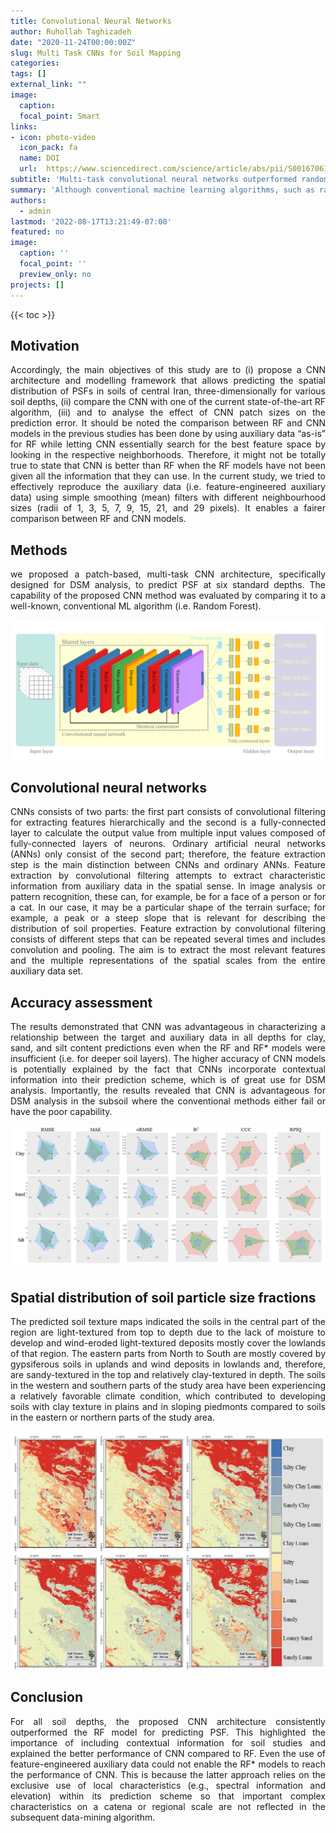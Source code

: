 ```yaml
---
title: Convolutional Neural Networks 
author: Ruhollah Taghizadeh
date: "2020-11-24T00:00:00Z"
slug: Multi Task CNNs for Soil Mapping
categories: 
tags: []
external_link: ""
image:
  caption: 
  focal_point: Smart
links:
- icon: photo-video
  icon_pack: fa
  name: DOI
  url:  https://www.sciencedirect.com/science/article/abs/pii/S0016706119312777
subtitle: 'Multi-task convolutional neural networks outperformed random forest for mapping soil particle size fractions in central Iran'
summary: 'Although conventional machine learning algorithms, such as random forest or support vector machine, have been extensively used in digital soil mapping to predict the PSF, less research examined the potential of state-of-the-art deep learning approaches for such processing. Importantly, deep learning approaches such as convolutional neural networks (CNNs) are able to incorporate contextual information about the landscape, which is of great use for DSM analysis.'
authors: 
  - admin
lastmod: '2022-08-17T13:21:49-07:00'
featured: no
image:
  caption: ''
  focal_point: ''
  preview_only: no
projects: []
---
```

{{< toc >}} 

## Motivation
<style>
body {
text-align: justify}
</style>
Accordingly, the main objectives of this study are to (i) propose a CNN architecture and modelling framework that allows predicting the spatial distribution of PSFs in soils of central Iran, three-dimensionally for various soil depths, (ii) compare the CNN with one of the current state-of-the-art RF algorithm, (iii) and to analyse the effect of CNN patch sizes on the prediction error. It should be noted the comparison between RF and CNN models in the previous studies has been done by using auxiliary data “as-is” for RF while letting CNN essentially search for the best feature space by looking in the respective neighborhoods. Therefore, it might not be totally true to state that CNN is better than RF when the RF models have not been given all the information that they can use. In the current study, we tried to effectively reproduce the auxiliary data (i.e. feature-engineered auxiliary data) using simple smoothing (mean) filters with different neighbourhood sizes (radii of 1, 3, 5, 7, 9, 15, 21, and 29 pixels). It enables a fairer comparison between RF and CNN models.

## Methods

we proposed a patch-based, multi-task CNN architecture, specifically designed for DSM analysis, to predict PSF at six standard depths. The capability of the proposed CNN method was evaluated by comparing it to a well-known, conventional ML algorithm (i.e. Random Forest).

![](fig1.png)

## Convolutional neural networks

CNNs consists of two parts: the first part consists of convolutional filtering for extracting features hierarchically and the second is a fully-connected layer to calculate the output value from multiple input values composed of fully-connected layers of neurons. Ordinary artificial neural networks (ANNs) only consist of the second part; therefore, the feature extraction step is the main distinction between CNNs and ordinary ANNs. Feature extraction by convolutional filtering attempts to extract characteristic information from auxiliary data in the spatial sense. In image analysis or pattern recognition, these can, for example, be for a face of a person or for a cat. In our case, it may be a particular shape of the terrain surface; for example, a peak or a steep slope that is relevant for describing the distribution of soil properties. Feature extraction by convolutional filtering consists of different steps that can be repeated several times and includes convolution and pooling. The aim is to extract the most relevant features and the multiple representations of the spatial scales from the entire auxiliary data set.

## Accuracy assessment

The results demonstrated that CNN was advantageous in characterizing a relationship between the target and auxiliary data in all depths for clay, sand, and silt content predictions even when the RF and RF* models were insufficient (i.e. for deeper soil layers). The higher accuracy of CNN models is potentially explained by the fact that CNNs incorporate contextual information into their prediction scheme, which is of great use for DSM analysis. Importantly, the results revealed that CNN is advantageous for DSM analysis in the subsoil where the conventional methods either fail or have the poor capability.

![](fig2.png)

## Spatial distribution of soil particle size fractions

The predicted soil texture maps indicated the soils in the central part of the region are light-textured from top to depth due to the lack of moisture to develop and wind-eroded light-textured deposits mostly cover the lowlands of that region. The eastern parts from North to South are mostly covered by gypsiferous soils in uplands and wind deposits in lowlands and, therefore, are sandy-textured in the top and relatively clay-textured in depth. The soils in the western and southern parts of the study area have been experiencing a relatively favorable climate condition, which contributed to developing soils with clay texture in plains and in sloping piedmonts compared to soils in the eastern or northern parts of the study area.

![](fig3.png)


## Conclusion

For all soil depths, the proposed CNN architecture consistently outperformed the RF model for predicting PSF. This highlighted the importance of including contextual information for soil studies and explained the better performance of CNN compared to RF. Even the use of feature-engineered auxiliary data could not enable the RF* models to reach the performance of CNN. This is because the latter approach relies on the exclusive use of local characteristics (e.g., spectral information and elevation) within its prediction scheme so that important complex characteristics on a catena or regional scale are not reflected in the subsequent data-mining algorithm.
